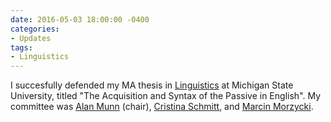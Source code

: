 ```yaml
---
date: 2016-05-03 18:00:00 -0400
categories:
- Updates
tags:
- Linguistics
---
```


I succesfully defended my MA thesis in <a href="https://linglang.msu.edu/">Linguistics</a> at Michigan State University, titled "The Acquisition and Syntax of the Passive in English". My committee was <a href="https://amunn.github.io/">Alan Munn</a> (chair), <a href="https://msuacquisition.wordpress.com/">Cristina Schmitt</a>, and <a href="https://morzycki.github.io/">Marcin Morzycki</a>.

<!-- more -->
